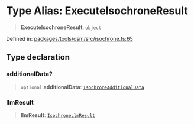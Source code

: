 # Type Alias: ExecuteIsochroneResult

> **ExecuteIsochroneResult**: `object`

Defined in: [packages/tools/osm/src/isochrone.ts:65](https://github.com/GeoDaCenter/openassistant/blob/bf312b357cb340f1f76fa8b62441fb39bcbce0ce/packages/tools/osm/src/isochrone.ts#L65)

## Type declaration

### additionalData?

> `optional` **additionalData**: [`IsochroneAdditionalData`](IsochroneAdditionalData.md)

### llmResult

> **llmResult**: [`IsochroneLlmResult`](IsochroneLlmResult.md)
